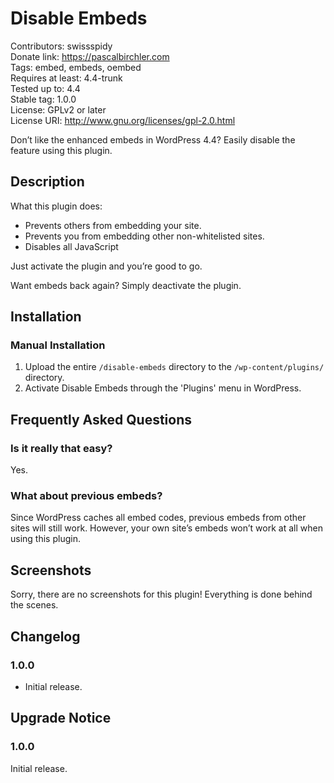 # Disable Embeds #
Contributors:      swissspidy  
Donate link:       https://pascalbirchler.com  
Tags:              embed, embeds, oembed  
Requires at least: 4.4-trunk  
Tested up to:      4.4  
Stable tag:        1.0.0  
License:           GPLv2 or later  
License URI:       http://www.gnu.org/licenses/gpl-2.0.html  

Don’t like the enhanced embeds in WordPress 4.4? Easily disable the feature using this plugin.

## Description ##

What this plugin does:

* Prevents others from embedding your site.
* Prevents you from embedding other non-whitelisted sites.
* Disables all JavaScript

Just activate the plugin and you’re good to go.

Want embeds back again? Simply deactivate the plugin.

## Installation ##

### Manual Installation ###

1. Upload the entire `/disable-embeds` directory to the `/wp-content/plugins/` directory.
2. Activate Disable Embeds through the 'Plugins' menu in WordPress.

## Frequently Asked Questions ##

### Is it really that easy? ###

Yes.

### What about previous embeds? ###

Since WordPress caches all embed codes, previous embeds from other sites will still work. However, your own site’s embeds won’t work at all when using this plugin.

## Screenshots ##

Sorry, there are no screenshots for this plugin! Everything is done behind the scenes.

## Changelog ##

### 1.0.0 ###
* Initial release.

## Upgrade Notice ##

### 1.0.0 ###
Initial release.